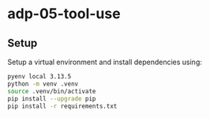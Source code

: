 # adp-05-tool-use

## Setup

Setup a virtual environment and install dependencies using:

```bash
pyenv local 3.13.5
python -m venv .venv
source .venv/bin/activate
pip install --upgrade pip
pip install -r requirements.txt
```